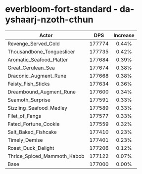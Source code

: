 # everbloom-fort-standard - da-yshaarj-nzoth-cthun
| Actor | DPS | Increase |
|---|:---:|:---:|
|Revenge_Served_Cold|177774|0.44%|
|Thousandbone_Tongueslicer|177735|0.42%|
|Aromatic_Seafood_Platter|177684|0.39%|
|Great_Cerulean_Sea|177674|0.38%|
|Draconic_Augment_Rune|177668|0.38%|
|Feisty_Fish_Sticks|177634|0.36%|
|Dreambound_Augment_Rune|177600|0.34%|
|Seamoth_Surprise|177591|0.33%|
|Sizzling_Seafood_Medley|177589|0.33%|
|Filet_of_Fangs|177577|0.33%|
|Fated_Fortune_Cookie|177559|0.32%|
|Salt_Baked_Fishcake|177410|0.23%|
|Timely_Demise|177401|0.23%|
|Roast_Duck_Delight|177206|0.12%|
|Thrice_Spiced_Mammoth_Kabob|177122|0.07%|
|Base|177000|0.00%|
